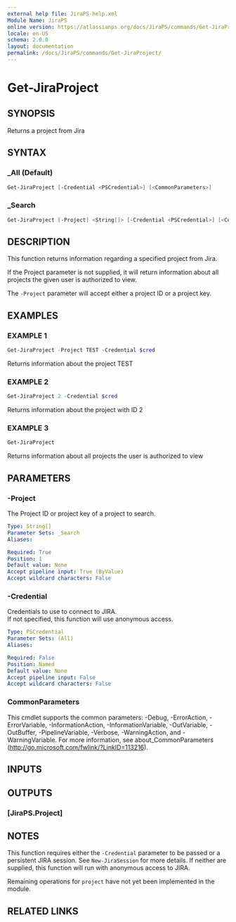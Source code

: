 ```yaml
---
external help file: JiraPS-help.xml
Module Name: JiraPS
online version: https://atlassianps.org/docs/JiraPS/commands/Get-JiraProject/
locale: en-US
schema: 2.0.0
layout: documentation
permalink: /docs/JiraPS/commands/Get-JiraProject/
---
```

# Get-JiraProject

## SYNOPSIS

Returns a project from Jira

## SYNTAX

### _All (Default)

```powershell
Get-JiraProject [-Credential <PSCredential>] [<CommonParameters>]
```

### _Search

```powershell
Get-JiraProject [-Project] <String[]> [-Credential <PSCredential>] [<CommonParameters>]
```

## DESCRIPTION

This function returns information regarding a specified project from Jira.

If the Project parameter is not supplied,
it will return information about all projects the given user is authorized to view.

The `-Project` parameter will accept either a project ID or a project key.

## EXAMPLES

### EXAMPLE 1

```powershell
Get-JiraProject -Project TEST -Credential $cred
```

Returns information about the project TEST

### EXAMPLE 2

```powershell
Get-JiraProject 2 -Credential $cred
```

Returns information about the project with ID 2

### EXAMPLE 3

```powershell
Get-JiraProject
```

Returns information about all projects the user is authorized to view

## PARAMETERS

### -Project

The Project ID or project key of a project to search.

```yaml
Type: String[]
Parameter Sets: _Search
Aliases:

Required: True
Position: 1
Default value: None
Accept pipeline input: True (ByValue)
Accept wildcard characters: False
```

### -Credential

Credentials to use to connect to JIRA.  
If not specified, this function will use anonymous access.

```yaml
Type: PSCredential
Parameter Sets: (All)
Aliases:

Required: False
Position: Named
Default value: None
Accept pipeline input: False
Accept wildcard characters: False
```

### CommonParameters

This cmdlet supports the common parameters: -Debug, -ErrorAction, -ErrorVariable, -InformationAction, -InformationVariable, -OutVariable, -OutBuffer, -PipelineVariable, -Verbose, -WarningAction, and -WarningVariable.
For more information, see about_CommonParameters (http://go.microsoft.com/fwlink/?LinkID=113216).

## INPUTS

## OUTPUTS

### [JiraPS.Project]

## NOTES

This function requires either the `-Credential` parameter to be passed or a persistent JIRA session.
See `New-JiraSession` for more details.
If neither are supplied, this function will run with anonymous access to JIRA.

Remaining operations for `project` have not yet been implemented in the module.

## RELATED LINKS
